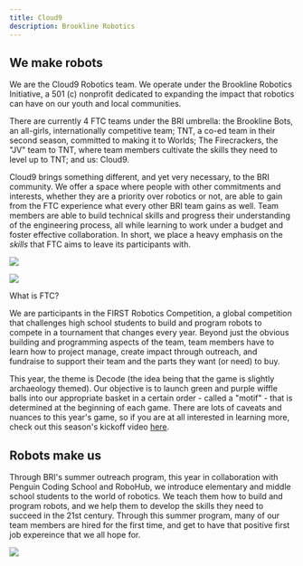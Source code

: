 ```yaml
---
title: Cloud9
description: Brookline Robotics
---
```

<div class="parted">
<div>




## We make robots

We are the Cloud9 Robotics team. We operate under the Brookline Robotics Initiative, a 501 (c) nonprofit dedicated to expanding the impact that robotics can have on our youth and local communities. 

There are currently 4 FTC teams under the BRI umbrella: the Brookline Bots, an all-girls, internationally competitive team; TNT, a co-ed team in their second season, committed to making it to Worlds; The Firecrackers, the "JV" team to TNT, where team members cultivate the skills they need to level up to TNT; and us: Cloud9. 

Cloud9 brings something different, and yet very necessary, to the BRI community. We offer a space where people with other commitments and interests, whether they are a priority over robotics or not, are able to gain from the FTC experience what every other BRI team gains as well. Team members are able to build technical skills and progress their understanding of the engineering process, all while learning to work under a budget and foster effective collaboration. In short, we place a heavy emphasis on the *skills* that FTC aims to leave its participants with.

</div>

![](media/team-photo-temporary.jpg)

</div>

<div class="parted">

![](media/decode-logo-for-c9-web.jpg)

<div>




What is FTC?

We are participants in the FIRST Robotics Competition, a global competition that challenges high school students to build and program robots to compete in a tournament that changes every year. Beyond just the obvious building and programming aspects of the team, team members have to learn how to project manage, create impact through outreach, and fundraise to support their team and the parts they want (or need) to buy. 

This year, the theme is Decode (the idea being that the game is slightly archaeology themed). Our objective is to launch green and purple wiffle balls into our appropriate basket in a certain order - called a "motif" - that is determined at the beginning of each game. There are lots of caveats and nuances to this year's game, so if you are at all interested in learning more, check out this season's kickoff video [here](https://www.youtube.com/watch?v=tRlcAwgMx5Q).

</div>
</div>

<div class="parted">
<div>



## Robots make us

Through BRI's summer outreach program, this year in collaboration with Penguin Coding School and RoboHub, we introduce elementary and middle school students to the world of robotics. We teach them how to build and program robots, and we help them to develop the skills they need to succeed in the 21st century. Through this summer program, many of our team members are hired for the first time, and get to have that positive first job expereince that we all hope for.

</div>

![](media/untitled-design.png)

</div>
